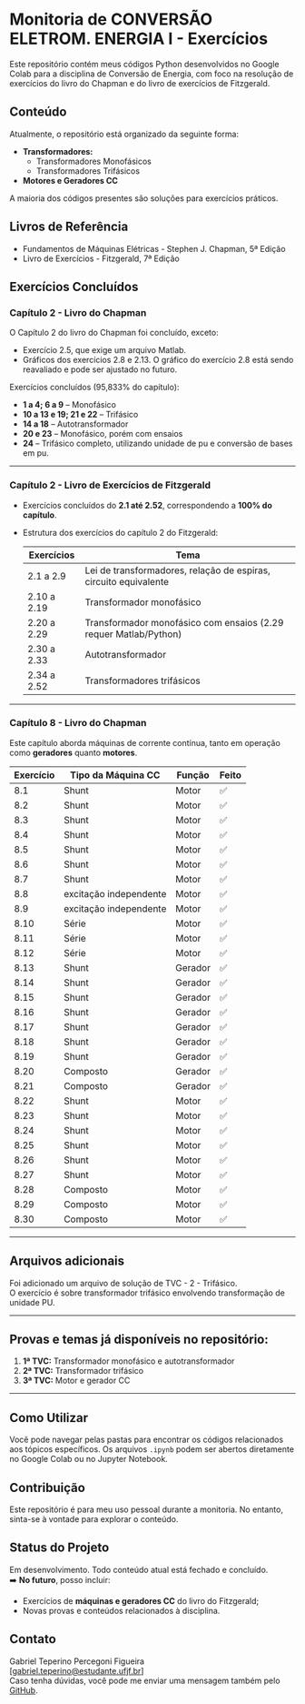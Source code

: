 # Monitoria de CONVERSÃO ELETROM. ENERGIA I - Exercícios

Este repositório contém meus códigos Python desenvolvidos no Google Colab para a disciplina de Conversão de Energia, com foco na resolução de exercícios do livro do Chapman e do livro de exercícios de Fitzgerald.

## Conteúdo

Atualmente, o repositório está organizado da seguinte forma:

* **Transformadores:**
    * Transformadores Monofásicos
    * Transformadores Trifásicos  
* **Motores e Geradores CC**

A maioria dos códigos presentes são soluções para exercícios práticos.

## Livros de Referência

* Fundamentos de Máquinas Elétricas - Stephen J. Chapman, 5ª Edição  
* Livro de Exercícios - Fitzgerald, 7ª Edição

## Exercícios Concluídos

### Capítulo 2 - Livro do Chapman

O Capítulo 2 do livro do Chapman foi concluído, exceto:

- Exercício 2.5, que exige um arquivo Matlab.
- Gráficos dos exercícios 2.8 e 2.13. O gráfico do exercício 2.8 está sendo reavaliado e pode ser ajustado no futuro.

Exercícios concluídos (95,833% do capítulo):

- **1 a 4; 6 a 9** – Monofásico  
- **10 a 13 e 19; 21 e 22** – Trifásico  
- **14 a 18** – Autotransformador  
- **20 e 23** – Monofásico, porém com ensaios  
- **24** – Trifásico completo, utilizando unidade de pu e conversão de bases em pu.

---

### Capítulo 2 - Livro de Exercícios de Fitzgerald

- Exercícios concluídos do **2.1 até 2.52**, correspondendo a **100% do capítulo**.
- Estrutura dos exercícios do capítulo 2 do Fitzgerald:

  | Exercícios       | Tema                                      |
  |------------------|-------------------------------------------|
  | 2.1 a 2.9        | Lei de transformadores, relação de espiras, circuito equivalente |
  | 2.10 a 2.19      | Transformador monofásico                   |
  | 2.20 a 2.29      | Transformador monofásico com ensaios (2.29 requer Matlab/Python) |
  | 2.30 a 2.33      | Autotransformador                          |
  | 2.34 a 2.52      | Transformadores trifásicos  |

---

### Capítulo 8 - Livro do Chapman

Este capítulo aborda máquinas de corrente contínua, tanto em operação como **geradores** quanto **motores**.

| Exercício | Tipo da Máquina CC | Função   | Feito |
|-----------|--------------------|----------|--------|
| 8.1       | Shunt              | Motor    | ✅     |
| 8.2       | Shunt              | Motor    | ✅     |
| 8.3       | Shunt              | Motor    | ✅     |
| 8.4       | Shunt              | Motor    | ✅     |
| 8.5       | Shunt              | Motor    | ✅     |
| 8.6       | Shunt              | Motor    | ✅     |
| 8.7       | Shunt              | Motor    | ✅     |
| 8.8       | excitação independente             | Motor    | ✅     |
| 8.9       | excitação independente              | Motor    | ✅     |
| 8.10      | Série              | Motor    | ✅     |
| 8.11      | Série              | Motor    | ✅     |
| 8.12      | Série              | Motor    | ✅     |
| 8.13      | Shunt              | Gerador  | ✅     |
| 8.14      | Shunt              | Gerador  | ✅     |
| 8.15      | Shunt              | Gerador  | ✅     |
| 8.16      | Shunt              | Gerador  | ✅     |
| 8.17      | Shunt              | Gerador  | ✅     |
| 8.18      | Shunt              | Gerador  | ✅     |
| 8.19      | Shunt              | Gerador  | ✅     |
| 8.20      | Composto           | Gerador  | ✅     |
| 8.21      | Composto           | Gerador  | ✅     |
| 8.22      | Shunt              | Motor    | ✅     |
| 8.23      | Shunt              | Motor    | ✅     |
| 8.24      | Shunt              | Motor    | ✅     |
| 8.25      | Shunt              | Motor    | ✅     |
| 8.26      | Shunt              | Motor    | ✅     |
| 8.27      | Shunt              | Motor    | ✅     |
| 8.28      | Composto           | Motor    | ✅     |
| 8.29      | Composto           | Motor    | ✅     |
| 8.30      | Composto           | Motor    | ✅     |

---

## Arquivos adicionais

Foi adicionado um arquivo de solução de TVC - 2 - Trifásico.  
O exercício é sobre transformador trifásico envolvendo transformação de unidade PU.

---

## Provas e temas já disponíveis no repositório:

1. **1ª TVC:** Transformador monofásico e autotransformador  
2. **2ª TVC:** Transformador trifásico  
3. **3ª TVC:** Motor e gerador CC  

---

## Como Utilizar

Você pode navegar pelas pastas para encontrar os códigos relacionados aos tópicos específicos. Os arquivos `.ipynb` podem ser abertos diretamente no Google Colab ou no Jupyter Notebook.

## Contribuição

Este repositório é para meu uso pessoal durante a monitoria. No entanto, sinta-se à vontade para explorar o conteúdo.

## Status do Projeto

Em desenvolvimento. Todo conteúdo atual está fechado e concluído.  
➡️ **No futuro**, posso incluir:
- Exercícios de **máquinas e geradores CC** do livro do Fitzgerald;
- Novas provas e conteúdos relacionados à disciplina.

## Contato

Gabriel Teperino Percegoni Figueira  
[gabriel.teperino@estudante.ufjf.br]  
Caso tenha dúvidas, você pode me enviar uma mensagem também pelo [GitHub](https://github.com/).



